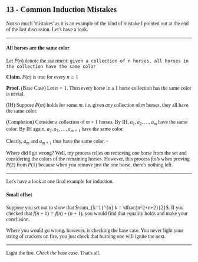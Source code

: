 <span style='font-family: Calibri serif;'>

## 13 - Common Induction Mistakes

</span>

<span style='font-family: Bahnschrift;'>

Not so much 'mistakes' as it is an example of the kind of mistake I pointed out at the end of the last discussion. Let's have a look.

---

<span style='font-family: Calibri serif;'>

#### All horses are the same color

</span>

Let $P(n)$ denote the statement: `given a collection of n horses, all horses in the collection have the same color`

**Claim.** $P(n)$ is true for every $n \geq 1$

**Proof.** (Base Case) Let $n = 1$. Then every horse in a $1$ horse collection has the same color is trivial.

(IH) Suppose $P(m)$ holds for some $m$, i.e, given *any* collection of $m$ horses, they all have the same color.

(Completion) Consider a collection of $m+1$ horses. By IH, $a_1, a_2, \dots, a_m$ have the same color. By IH again, $a_{2}, a_{3}, \dots, a_{m+1}$ have the same color.

Clearly, $a_m$ and $a_{m+1}$ thus have the same color. $\square$


Where did I go wrong? Well, my process relies on removing one horse from the set and considering the colors of the remaining horses. However, this process *fails* when proving $P(2)$ from $P(1)$ because when you remove just the one horse, there's nothing left.

---

Let's have a look at one final example for induction.

<span style='font-family: Calibri serif;'>

#### Small offset

</span>

Suppose you set out to show that $\sum_{k=1}^{n} k = \dfrac{n^2+n+2}{2}$. If you checked that $f(n+1) = f(n) + (n+1)$, you would find that equality holds and make your conclusion.

Where you would go wrong, however, is checking the base case. You never light your string of crackers on fire, you just check that burning one will ignite the next.

---

Light the fire. *Check the base case*. That's all.

</span> 